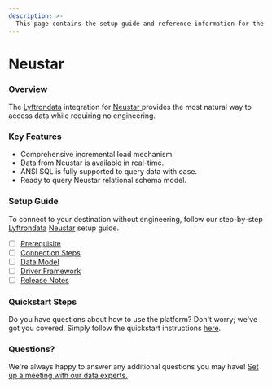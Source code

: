 ```yaml
---
description: >-
  This page contains the setup guide and reference information for the Neustar source connector.
---
```


# Neustar

### Overview

The [Lyftrondata](https://www.lyftrondata.com/) integration for [Neustar](https://www.lyftrondata.com/integration/neustar/)[ ](https://www.lyftrondata.com/integration/neustar/)provides the most natural way to access data while requiring no engineering.

### Key Features

* Comprehensive incremental load mechanism.
* Data from Neustar is available in real-time.&#x20;
* ANSI SQL is fully supported to query data with ease.
* Ready to query Neustar relational schema model.

### Setup Guide

To connect to your destination without engineering, follow our step-by-step [Lyftrondata](https://www.lyftrondata.com/)  [Neustar](https://www.lyftrondata.com/integration/neustar/) setup guide.

* [ ] [Prerequisite](../../marketing-analytics/neustar/prerequisite.md)
* [ ] [Connection Steps](../../marketing-analytics/neustar/connection-steps.md)
* [ ] [Data Model](../../marketing-analytics/neustar/data-model/)
* [ ] [Driver Framework](../../marketing-analytics/neustar/driver-framework/)
* [ ] [Release Notes](../../marketing-analytics/neustar/release-notes.md)

### Quickstart Steps

Do you have questions about how to use the platform? Don't worry; we've got you covered. Simply follow the quickstart instructions [here](../../../quickstart-steps.md).

### Questions? <a href="#questions" id="questions"></a>

We're always happy to answer any additional questions you may have! [Set up a meeting with our data experts.](https://www.lyftrondata.com/book-a-meeting/)

